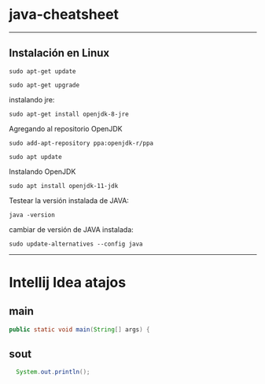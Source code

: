 # java-cheatsheet
 

------------------------------
## Instalación en Linux

```linux
sudo apt-get update
```

```linux
sudo apt-get upgrade
```

instalando jre:
```linux
sudo apt-get install openjdk-8-jre
```

Agregando al repositorio OpenJDK
```linux
sudo add-apt-repository ppa:openjdk-r/ppa
```
```linux
sudo apt update
```

Instalando OpenJDK
```linux
sudo apt install openjdk-11-jdk
```


Testear la versión instalada de JAVA:
```linux
java -version
```

cambiar de versión de JAVA instalada:
```linux
sudo update-alternatives --config java
```
-----------------
# Intellij Idea atajos

## main
```java
public static void main(String[] args) {
```


## sout
```java
  System.out.println();
```

